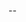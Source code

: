 --


<!---

BEFORE SUBMITTING YOUR PULL REQUEST, PLEASE READ OUR CONTRIBUTING GUIDELINES:
https://github.com/afkvido-development/MessageEngine/blob/main/.github/CONTRIBUTING.md

--->
